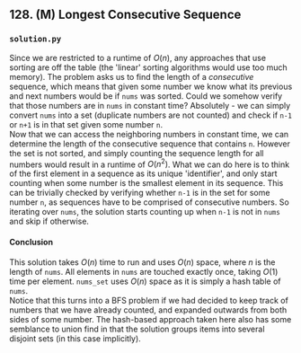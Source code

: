 ## 128. (M) Longest Consecutive Sequence

### `solution.py`
Since we are restricted to a runtime of $O(n)$, any approaches that use sorting are off the table (the 'linear' sorting algorithms would use too much memory). The problem asks us to find the length of a *consecutive* sequence, which means that given some number we know what its previous and next numbers would be if `nums` was sorted. Could we somehow verify that those numbers are in `nums` in constant time? Absolutely - we can simply convert `nums` into a set (duplicate numbers are not counted) and check if `n-1` or `n+1` is in that set given some number `n`.  
Now that we can access the neighboring numbers in constant time, we can determine the length of the consecutive sequence that contains `n`. However the set is not sorted, and simply counting the sequence length for all numbers would result in a runtime of $O(n^2)$. What we can do here is to think of the first element in a sequence as its unique 'identifier', and only start counting when some number is the smallest element in its sequence. This can be trivially checked by verifying whether `n-1` is in the set for some number `n`, as sequences have to be comprised of consecutive numbers. So iterating over `nums`, the solution starts counting up when `n-1` is not in `nums` and skip if otherwise.  
  
#### Conclusion
This solution takes $O(n)$ time to run and uses $O(n)$ space, where $n$ is the length of `nums`. All elements in `nums` are touched exactly once, taking $O(1)$ time per element. `nums_set` uses $O(n)$ space as it is simply a hash table of `nums`.  
Notice that this turns into a BFS problem if we had decided to keep track of numbers that we have already counted, and expanded outwards from both sides of some number. The hash-based approach taken here also has some semblance to union find in that the solution groups items into several disjoint sets (in this case implicitly).  
  
